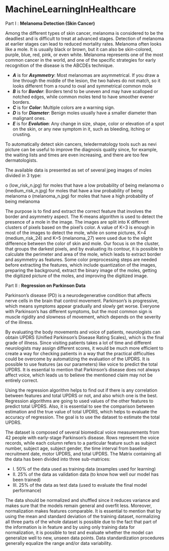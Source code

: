 # MachineLearningInHealthcare
Part I : **Melanoma Detection (Skin Cancer)**

 Among the different types of skin cancer, melanoma is considered to be the deadliest and is difficult to treat at advanced stages. Detection of melanoma at earlier stages can lead to reduced mortality rates. Melanoma often looks like a mole. It is usually black or brown, but it can also be skin-colored, purple, blue, red, pink, or even white. Melanoma represents one of the most common cancer in the world, and one of the specific strategies for early recognition of the disease is the ABCDEs technique.

* ***A*** is for ***Asymmetry***: Most melanomas are asymmetrical. If you draw a line through the middle of the lesion, the two halves do not match, so it looks different from a round to oval and symmetrical common mole
* ***B*** is for ***Border***: Borders tend to be uneven and may have scalloped or notched edges, while common moles tend to have smoother evener borders.
* ***C*** is for ***Color***: Multiple colors are a warning sign.
* ***D*** is for ***Diameter***: Benign moles usually have a smaller diameter than malignant ones.
* ***E*** is for ***Evolution***: Any change in size, shape, color or elevation of a spot on the skin, or any new symptom in it, such as bleeding, itching or crusting. 

 To automatically detect skin cancers, teledermatology tools such as nevi picture can be useful to improve the diagnosis quality since, for example, the waiting lists and times are even increasing, and there are too few dermatologists.
 
The available data is presented as set of several jpeg images of moles divided in 3 type:

o (low_risk_n.jpg) for moles that have a low probability of being melanoma
o (medium_risk_n.jpg) for moles that have a low probability of being melanoma
o (melanoma_n.jpg) for moles that have a high probability of being melanoma

The purpose is to find and extract the correct feature that involves the border and asymmetry aspect. The K-means algorithm is used to detect the presence of a mole in the image. The images are split into K different clusters of pixels based on the pixel’s color. A value of K=3 is enough in most of the images to detect the mole, while on some pictures, K=4 (medium_risk_24) and K=5 (melanoma_27) were used due to the slight difference between the color of skin and mole. Our focus is on the cluster, that groups the darkest pixels, and by evaluating its contour, it is possible to calculate the perimeter and area of the mole, which leads to extract border and asymmetry as features.
Some color preprocessing steps are needed before extracting the features, which include quantization of the images, preparing the background, extract the binary image of the moles, getting the digitized picture of the moles, and improving the digitized image.


Part II : **Regression on Parkinson Data**

 Parkinson’s disease (PD) is a neurodegenerative condition that affects nerve cells in the brain that control movement. Parkinson’s is progressive, which means symptoms appear gradually and slowly get worse. Everyone with Parkinson’s has different symptoms, but the most common sign is muscle rigidity and slowness of movement, which depends on the severity of the illness.
 
 By evaluating the body movements and voice of patients, neurologists can obtain UPDRS (Unified Parkinson’s Disease Rating Scales), which is the final grade of illness. Since visiting patients takes a lot of time and different neurologists may assign different scores, it would be much more efficient to create a way for checking patients in a way that the practical difficulties could be overcome by automatizing the evaluation of the UPDRS. It is possible to use features (as our parameters) like voice to predict the total UPDRS. It is essential to mention that Parkinson’s disease does not always affect voice, which leads us to believe the mentioned claim may not be entirely correct.

 Using the regression algorithm helps to find out if there is any correlation between features and total UPDRS or not, and also which one is the best. Regression algorithms are going to used values of the other features to predict total UPDRS. Also, it is essential to see the comparison between estimation and the true value of total UPDRS, which helps to evaluate the accuracy of regression. The goal is to use the dataset to estimate the total UPDRS.

 The dataset is composed of several biomedical voice measurements from 42 people with early-stage Parkinson’s disease. Rows represent the voice records, while each column refers to a particular feature such as subject number, subject age, subject gender, the time interval from baseline recruitment date, motor UPDRS, and total UPDRS.
The Matrix containing all the data has been divided into three sub-matrices:
- Ⅰ. 50% of the data used as training data (examples used for learning)
- Ⅱ. 25% of the data as validation data (to know how well our model has been trained)
- Ⅲ. 25% of the data as test data (used to evaluate the final model performance)

 The data should be normalized and shuffled since it reduces variance and makes sure that the models remain general and overfit less. Moreover, normalization makes features comparable. It is essential to mention that by using the mean and standard deviation of the training dataset, normalizing all three parts of the whole dataset is possible due to the fact that part of the information is in feature and by using only training data for normalization, it is possible to test and evaluate whether the model can generalize well to new, unseen data points. Data standardization procedures generally equalize the range and/or data variability.
